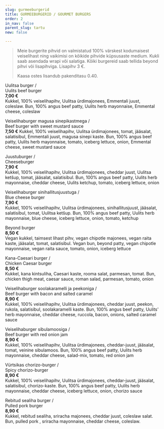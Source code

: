 ```yaml
---
slug: gurmeeburgerid
title: GURMEEBURGERID / GOURMET BURGERS
order: 2
in_nav: false
parent_slug: tartu
new: false

---
```

<div class="ellipsis"></div>

> Meie burgerite pihvid on valmistatud 100% värskest kodumaisest veiselihast ning vaikimisi on kõikide pihvide küpsusaste medium. Kukli saab asendada wrapi või salatiga. Kõiki burgereid saab tellida beyond pihvi või lisapihviga. Lisapihv 3 €.
>
> Kaasa ostes lisandub pakenditasu 0.40.

<span class="special"></span>
Uulitsa burger /  
Uulits beef burger  
**7,00 €**  
<span class="koostis">Kukkel, 100% veiselihapihv, Uulitsa ürdimajonees, Emmentali juust, coleslaw. Bun, 100% angus beef patty, Uulits herb mayonnaise, Emmental cheese, coleslaw</span>

Veiselihaburger magusa sinepikastmega /  
Beef burger with sweet mustard sauce  
**7,50 €**
<span class="koostis">Kukkel, 100% veiselihapihv, Uulitsa ürdimajonees, tomat, jääsalat, salatisibul, Emmentali juust, magusa sinepi kaste. Bun, 100% angus beef patty, Uulits herb mayonnaise, tomato, iceberg lettuce, onion, Emmental cheese, sweet mustard sauce</span>

Juustuburger /  
Cheeseburger  
**7,90 €**  
<span class="koostis">Kukkel, 100% veiselihapihv, Uulitsa ürdimajonees, cheddar juust, Uulitsa ketšup, tomat, jääsalat, salatisibul. Bun, 100% angus beef patty, Uulits herb mayonnaise, cheddar cheese, Uulits ketchup, tomato, iceberg lettuce, onion</span>

Veiselihaburger sinihallitusjuustuga /  
Blue cheese burger  
**7,90 €**  
<span class="koostis">Kukkel, 100% veiselihapihv, Uulitsa ürdimajonees, sinihallitusjuust, jääsalat, salatisibul, tomat, Uulitsa ketšup. Bun, 100% angus beef patty, Uulits herb mayonnaise, blue cheese, iceberg lettuce, onion, tomato, ketchup</span>

<span class="special"></span> Beyond burger  
**8,50 €**  
<span class="koostis">Vegan kukkel, taimsest lihast pihv, vegan chipotle majonees, vegan raita kaste, jääsalat, tomat, salatisibul. Vegan bun, beyond patty, vegan chipotle mayonnaise, vegan raita sauce, tomato, onion, iceberg lettuce</span><span class="vegan"></span>

Kana-Caesari burger /  
Chicken Caesar burger  
**8,50 €**  
<span class="koostis">Kukkel, kana kintsuliha, Caesari kaste, rooma salat, parmesan, tomat. Bun, chicken thigh meat, caesar sauce, roman salad, parmesan, tomato, onion</span>

Veiselihaburger soolakaramelli ja peekoniga /  
Beef burger with bacon and salted caramel  
**8,90 €**  
<span class="koostis">Kukkel, 100% veiselihapihv, Uulitsa ürdimajonees, cheddar juust, peekon, rukola, salatisibul, soolakaramelli kaste. Bun, 100% angus beef patty, Uulits' herb mayonnaise, cheddar cheese, ruccola, bacon, onions, salted caramel sauce</span>

Veiselihaburger sibulamoosiga /  
Beef burger with red onion jam  
**8,90 €**  
<span class="koostis">Kukkel, 100% veiselihapihv, Uulitsa ürdimajonees, cheddar-juust, jääsalat, tomat, veinine sibulamoos. Bun, 100% angus beef patty, Uulits herb mayonnaise, cheddar cheese, salad-mix, tomato, red onion jam</span>

<span class="special"></span>
<span class="spicy"></span>
Vürtsikas chorizo-burger /  
Spicy chorizo-burger  
**8,90 €**  
<span class="koostis">Kukkel, 100% veiselihapihv, Uulitsa ürdimajonees, cheddar-juust, jääsalat, salatisibul, chorizo-kaste. Bun, 100% angus beef patty, Uulits herb mayonnaise, cheddar cheese, iceberg lettuce, onion, chorizo sauce</span>

<span class="spicy"></span> Rebitud sealiha burger /  
Pulled pork burger  
**8,90 €**  
<span class="koostis">Kukkel, rebitud sealiha, sriracha majonees, cheddar juust, coleslaw salat. Bun, pulled pork , sriracha mayonnaise, cheddar cheese, coleslaw.</span>